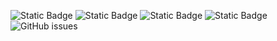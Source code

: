![Static Badge](https://img.shields.io/badge/blacklists-60-000000) ![Static Badge](https://img.shields.io/badge/blacklisted-2668554-cc0000) ![Static Badge](https://img.shields.io/badge/whitelisted-2245-00CC00) ![Static Badge](https://img.shields.io/badge/streaming_blacklist-28107-000000) ![GitHub issues](https://img.shields.io/github/issues/fabriziosalmi/blacklists)
